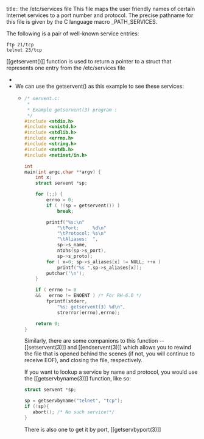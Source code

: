 title:: the /etc/services file
This file maps the user friendly names of certain Internet services to a port number and protocol.
The precise pathname for this file is given by the C language macro _PATH_SERVICES. 

The following is a pair of well-known service entries:
```
ftp 21/tcp
telnet 23/tcp
```




[[getservent()]] function is used to return a pointer to a struct that represents one entry from the /etc/services file

-
- We can use the getservent() as this example to see these services:
	- ```c
	  /* servent.c:
	   * 
	   * Example getservent(3) program :
	   */
	  #include <stdio.h>
	  #include <unistd.h>
	  #include <stdlib.h>
	  #include <errno.h>
	  #include <string.h>
	  #include <netdb.h>
	  #include <netinet/in.h>
	  
	  int
	  main(int argc,char **argv) {
	      int x;
	      struct servent *sp;
	  
	      for (;;) {
	          errno = 0;
	          if ( !(sp = getservent()) )
	              break;
	  
	          printf("%s:\n"
	              "\tPort:     %d\n"
	              "\tProtocol: %s\n"
	              "\tAliases:  ",
	              sp->s_name,
	              ntohs(sp->s_port),
	              sp->s_proto);
	          for ( x=0; sp->s_aliases[x] != NULL; ++x )
	              printf("%s ",sp->s_aliases[x]);
	          putchar('\n');
	      }
	  
	      if ( errno != 0
	      &&   errno != ENOENT ) /* For RH-6.0 */
	          fprintf(stderr,
	              "%s: getservent(3) %d\n",
	              strerror(errno),errno);
	  
	      return 0;
	  }
	  ```
	  
	  Similarly, there are some companions to this function -- [[setservent(3)]] and [[endservent(3)]] which allows you to rewind the file that is opened behind the scenes (if not, you will continue to receive EOF), and closing the file, respectively.
	  
	  If you want to lookup a service by name and protocol, you would use the [[getservbyname(3)]] function, like so:
	  ```c
	  struct servent *sp;
	  
	  sp = getservbyname("telnet", "tcp");
	  if (!sp){
	     abort(); /* No such service!*/
	  }
	  ```
	  
	  There is also one to get it by port, [[getservbyport(3)]]